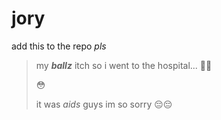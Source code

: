 # jory
add this to the repo *pls*

> my ***ballz*** itch so i went to the hospital... 🙏🙏
>
> 😳
> 
> it was *aids* guys im so sorry 😔😔
